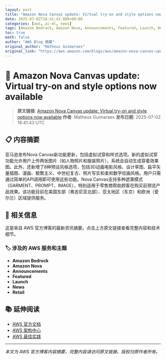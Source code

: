 ```yaml
---
layout: post
title: "Amazon Nova Canvas update: Virtual try-on and style options now available"
date: 2025-07-02T18:41:43.000+00:00
categories: [aws, ai-ml, news]
tags: [Amazon Bedrock, Amazon Nova, Announcements, Featured, Launch, News, Retail]
toc: true
math: false
author: "AWS Blog 摘要"
original_author: "Matheus Guimaraes"
original_link: "https://aws.amazon.com/blogs/aws/amazon-nova-canvas-update-virtual-try-on-and-style-options-now-available/"
---
```


# 🤖 Amazon Nova Canvas update: Virtual try-on and style options now available

> **原文链接**: [Amazon Nova Canvas update: Virtual try-on and style options now available](https://aws.amazon.com/blogs/aws/amazon-nova-canvas-update-virtual-try-on-and-style-options-now-available/)
> **作者**: Matheus Guimaraes
> **发布日期**: 2025-07-02 18:41:43 UTC

## 📋 内容摘要

亚马逊发布Nova Canvas新功能更新，包括虚拟试穿和样式选项。新的虚拟试穿功能允许用户上传两张图片（如人物照片和服装照片），系统会自动生成穿着效果图。此外，还新增了8种预设风格选项，包括3D动画电影风格、设计草图、扁平矢量插图、漫画、极繁主义、中世纪复古、照片写实和柔和数字绘画风格。用户只需通过简单的API调用即可使用这些功能。Nova Canvas支持多种遮罩模式（GARMENT、PROMPT、IMAGE），特别适用于零售商帮助顾客在购买前预览产品效果。该功能目前在美国东部（弗吉尼亚北部）、亚太地区（东京）和欧洲（爱尔兰）区域提供服务。

## 🔗 相关信息

这是来自 AWS 官方博客的最新资讯摘要。点击上方原文链接查看完整内容和技术细节。

### 🏷️ 涉及的 AWS 服务和主题

- **Amazon Bedrock**
- **Amazon Nova**
- **Announcements**
- **Featured**
- **Launch**
- **News**
- **Retail**

## 📚 延伸阅读

- [AWS 官方文档](https://docs.aws.amazon.com/)
- [AWS 架构中心](https://aws.amazon.com/architecture/)
- [AWS 最佳实践](https://aws.amazon.com/architecture/well-architected/)

---

*本文为 AWS 官方博客内容摘要，完整内容请访问原文链接。版权归原作者所有。*